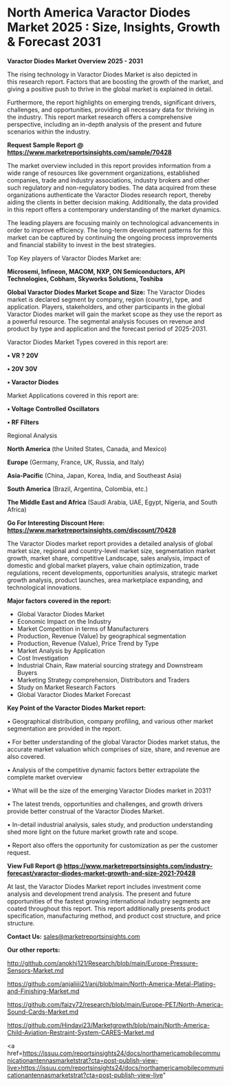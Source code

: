 # North America Varactor Diodes Market 2025 : Size, Insights, Growth & Forecast 2031

<Strong> Varactor Diodes Market Overview 2025 - 2031</strong>

The rising technology in Varactor Diodes Market is also depicted in this research report. Factors that are boosting the growth of the market, and giving a positive push to thrive in the global market is explained in detail.

Furthermore, the report highlights on emerging trends, significant drivers, challenges, and opportunities, providing all necessary data for thriving in the industry. This report market research offers a comprehensive perspective, including an in-depth analysis of the present and future scenarios within the industry.

<strong>Request Sample Report @ <a href=https://www.marketreportsinsights.com/sample/70428>https://www.marketreportsinsights.com/sample/70428</a></strong>

The market overview included in this report provides information from a wide range of resources like government organizations, established companies, trade and industry associations, industry brokers and other such regulatory and non-regulatory bodies. The data acquired from these organizations authenticate the Varactor Diodes research report, thereby aiding the clients in better decision making. Additionally, the data provided in this report offers a contemporary understanding of the market dynamics.

The leading players are focusing mainly on technological advancements in order to improve efficiency. The long-term development patterns for this market can be captured by continuing the ongoing process improvements and financial stability to invest in the best strategies.

Top Key players of Varactor Diodes Market are:

<strong>Microsemi, Infineon, MACOM, NXP, ON Semiconductors, API Technologies, Cobham, Skyworks Solutions, Toshiba</strong>

<strong><b>Global Varactor Diodes Market Scope and Size:</b></strong>
The Varactor Diodes market is declared segment by company, region (country), type, and application. Players, stakeholders, and other participants in the global Varactor Diodes market will gain the market scope as they use the report as a powerful resource. The segmental analysis focuses on revenue and product by type and application and the forecast period of 2025-2031.

Varactor Diodes Market Types covered in this report are:

<strong>• VR ? 20V

• 20V 30V

• Varactor Diodes</strong>

Market Applications covered in this report are:

<strong>• Voltage Controlled Oscillators

• RF Filters</strong> 

Regional Analysis

<strong>North America</strong> (the United States, Canada, and Mexico)

<strong>Europe</strong> (Germany, France, UK, Russia, and Italy)

<strong>Asia-Pacific</strong> (China, Japan, Korea, India, and Southeast Asia)

<strong>South America</strong> (Brazil, Argentina, Colombia, etc.)

<strong>The Middle East and Africa</strong> (Saudi Arabia, UAE, Egypt, Nigeria, and South Africa)

<strong>Go For Interesting Discount Here: <a href=https://www.marketreportsinsights.com/discount/70428>https://www.marketreportsinsights.com/discount/70428</a></strong>

The Varactor Diodes market report provides a detailed analysis of global market size, regional and country-level market size, segmentation market growth, market share, competitive Landscape, sales analysis, impact of domestic and global market players, value chain optimization, trade regulations, recent developments, opportunities analysis, strategic market growth analysis, product launches, area marketplace expanding, and technological innovations.

<strong><b>Major factors covered in the report:</b></strong>
<ul>
  <li>Global Varactor Diodes Market </li>
  <li>Economic Impact on the Industry</li>
  <li>Market Competition in terms of Manufacturers</li>
  <li>Production, Revenue (Value) by geographical segmentation</li>
  <li>Production, Revenue (Value), Price Trend by Type</li>
  <li>Market Analysis by Application</li>
  <li>Cost Investigation</li>
  <li>Industrial Chain, Raw material sourcing strategy and Downstream Buyers</li>
  <li>Marketing Strategy comprehension, Distributors and Traders</li>
  <li>Study on Market Research Factors</li>
  <li>Global Varactor Diodes Market Forecast</li>
</ul>

<strong><b>Key Point of the Varactor Diodes Market report:</b></strong>

• Geographical distribution, company profiling, and various other market segmentation are provided in the report.

• For better understanding of the global Varactor Diodes market status, the accurate market valuation which comprises of size, share, and revenue are also covered.

• Analysis of the competitive dynamic factors better extrapolate the complete market overview

• What will be the size of the emerging Varactor Diodes market in 2031?

• The latest trends, opportunities and challenges, and growth drivers provide better construal of the Varactor Diodes Market.

• In-detail industrial analysis, sales study, and production understanding shed more light on the future market growth rate and scope.

• Report also offers the opportunity for customization as per the customer request.

<strong><b>View Full Report @ <a href=https://www.marketreportsinsights.com/industry-forecast/varactor-diodes-market-growth-and-size-2021-70428>https://www.marketreportsinsights.com/industry-forecast/varactor-diodes-market-growth-and-size-2021-70428</a></b></strong>


At last, the Varactor Diodes Market report includes investment come analysis and development trend analysis. The present and future opportunities of the fastest growing international industry segments are coated throughout this report. This report additionally presents product specification, manufacturing method, and product cost structure, and price structure.

<strong>Contact Us:</strong>
sales@marketreportsinsights.com

<strong>Our other reports:</strong>

<a href=http://github.com/anokhi121/Research/blob/main/Europe-Pressure-Sensors-Market.md>http://github.com/anokhi121/Research/blob/main/Europe-Pressure-Sensors-Market.md</a>

<a href=https://github.com/anjaliiii21/anj/blob/main/North-America-Metal-Plating-and-Finishing-Market.md>https://github.com/anjaliiii21/anj/blob/main/North-America-Metal-Plating-and-Finishing-Market.md</a>

<a href=https://github.com/faizy72/research/blob/main/Europe-PET/North-America-Sound-Cards-Market.md>https://github.com/faizy72/research/blob/main/Europe-PET/North-America-Sound-Cards-Market.md</a>

<a href=https://github.com/Hindavi23/Marketgrowth/blob/main/North-America-Child-Aviation-Restraint-System-CARES-Market.md>https://github.com/Hindavi23/Marketgrowth/blob/main/North-America-Child-Aviation-Restraint-System-CARES-Market.md</a>

<a href=https://issuu.com/reportsinsights24/docs/northamericamobilecommunicationantennasmarketstrat?cta=post-publish-view-live>https://issuu.com/reportsinsights24/docs/northamericamobilecommunicationantennasmarketstrat?cta=post-publish-view-live</a>"
